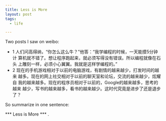 ```yaml
---
title: Less is More
layout: post
tags:
  - life

---
```


Two posts I saw on weibo:


* 1
人们问高得纳，“你怎么这么牛？”他答：“我学编程的时候，一天能摸5分钟计
算机就不错了。想让程序跑起来，就必须写得没有错误。所以编程就像在石头
上雕刻一样，必须小心翼翼。我就是这样学编程的。”
* 2
现在的手机游戏相对于以前的电脑游戏，有剧情的越来越少，打发时间的越来
越多。现在的网上社交相对于以前的聊天室和论坛，交流的越来越少，炫耀自
我的越来越多。现在的程序员相对于以前的，Google的越来越多，思考的越来
越少，写书的越来越多，看书的越来越少。这时代究竟是进步了还是退步了？

So summarize in one sentence:

*** Less is More *** .

